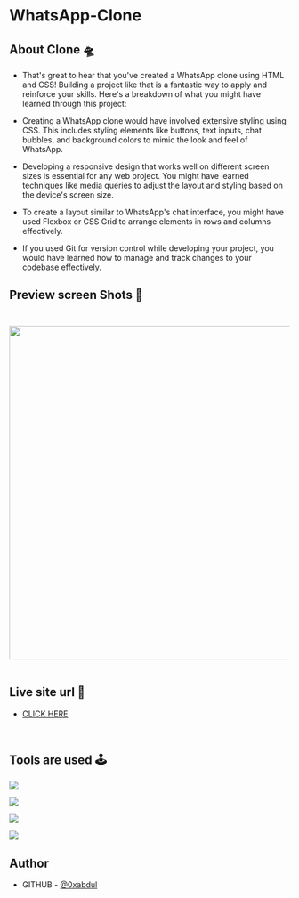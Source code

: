 # WhatsApp-Clone<br>

## About Clone 🛸<br>

- That's great to hear that you've created a WhatsApp clone using HTML and CSS! Building a project like that is a fantastic way to apply and reinforce your skills. Here's a breakdown of what you might have learned through this project:

- Creating a WhatsApp clone would have involved extensive styling using CSS. This includes styling elements like buttons, text inputs, chat bubbles, and background colors to mimic the look and feel of WhatsApp.

- Developing a responsive design that works well on different screen sizes is essential for any web project. You might have learned techniques like media queries to adjust the layout and styling based on the device's screen size.

- To create a layout similar to WhatsApp's chat interface, you might have used Flexbox or CSS Grid to arrange elements in rows and columns effectively.

- If you used Git for version control while developing your project, you would have learned how to manage and track changes to your codebase effectively.<br>


## Preview screen Shots 🧾<br><br>

<img src="https://github.com/0xabdul/WhatsApp-Clone/assets/119418867/16bcca6b-8490-41ad-9b15-c1a9ef0dbbf2" height="600px"></img><br><br>

## Live site url 🎯 <br>

<ul>
  <li><a href="https://0xabdul.github.io/WhatsApp-Clone/">CLICK HERE</a></li>
</ul><br>

## Tools are used 🕹️ <br>

<img src="https://img.shields.io/badge/html5-%23E34F26.svg?style=for-the-badge&logo=html5&logoColor=white"></img>

<img src="https://img.shields.io/badge/css3-%231572B6.svg?style=for-the-badge&logo=css3&logoColor=white"></img>

<img src="https://img.shields.io/badge/google-4285F4?style=for-the-badge&logo=google&logoColor=white"></img>

<img src="https://img.shields.io/badge/Visual%20Studio%20Code-0078d7.svg?style=for-the-badge&logo=visual-studio-code&logoColor=white"></img><br>

## Author<br>
- GITHUB - [@0xabdul](https://github.com/0xabdul)<br>




 


